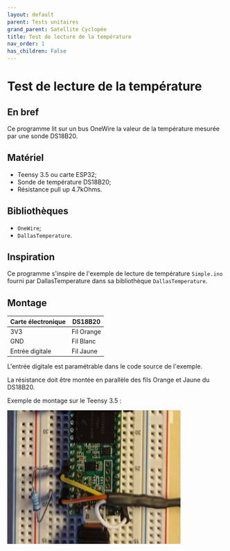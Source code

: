```yaml
---
layout: default
parent: Tests unitaires
grand_parent: Satellite Cyclopée
title: Test de lecture de la température
nav_order: 1
has_children: False
---
```


Test de lecture de la température
================================

## En bref
Ce programme lit sur un bus OneWire la valeur de la température mesurée par une sonde DS18B20.

## Matériel
- Teensy 3.5 ou carte ESP32;
- Sonde de température DS18B20;
- Résistance pull up 4.7kOhms.

## Bibliothèques
- `OneWire`;
- `DallasTemperature`.

## Inspiration
Ce programme s'inspire de l'exemple de lecture de température `Simple.ino` fourni par DallasTemperature dans sa bibliothèque `DallasTemperature`.

## Montage

|Carte électronique|DS18B20|
|------|-------|
|3V3|Fil Orange|
|GND|Fil Blanc|
|Entrée digitale|Fil Jaune|

L'entrée digitale est paramétrable dans le code source de l'exemple.

La résistance doit être montée en parallèle des fils Orange et Jaune du DS18B20.

Exemple de montage sur le Teensy 3.5 :

![Montage](../assets/set_up_img/temp_test.jpg)
